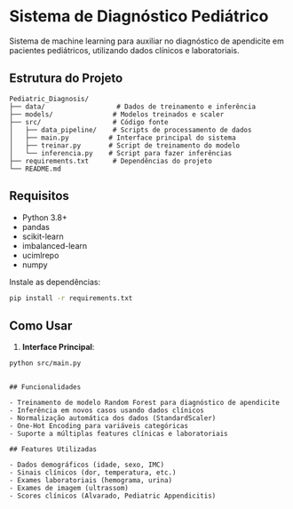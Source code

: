# Sistema de Diagnóstico Pediátrico

Sistema de machine learning para auxiliar no diagnóstico de apendicite em pacientes pediátricos, utilizando dados clínicos e laboratoriais.

## Estrutura do Projeto

```
Pediatric_Diagnosis/
├── data/                  # Dados de treinamento e inferência
├── models/               # Modelos treinados e scaler
├── src/                  # Código fonte
│   ├── data_pipeline/    # Scripts de processamento de dados
│   ├── main.py          # Interface principal do sistema
│   ├── treinar.py       # Script de treinamento do modelo
│   └── inferencia.py    # Script para fazer inferências
├── requirements.txt      # Dependências do projeto
└── README.md
```

## Requisitos

- Python 3.8+
- pandas
- scikit-learn
- imbalanced-learn
- ucimlrepo
- numpy

Instale as dependências:
```bash
pip install -r requirements.txt
```

## Como Usar

1. **Interface Principal**:
```bash
python src/main.py

```
```

## Funcionalidades

- Treinamento de modelo Random Forest para diagnóstico de apendicite
- Inferência em novos casos usando dados clínicos
- Normalização automática dos dados (StandardScaler)
- One-Hot Encoding para variáveis categóricas
- Suporte a múltiplas features clínicas e laboratoriais

## Features Utilizadas

- Dados demográficos (idade, sexo, IMC)
- Sinais clínicos (dor, temperatura, etc.)
- Exames laboratoriais (hemograma, urina)
- Exames de imagem (ultrassom)
- Scores clínicos (Alvarado, Pediatric Appendicitis)
